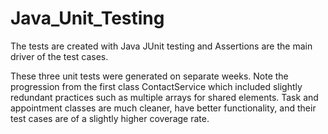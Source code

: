# Java_Unit_Testing

The tests are created with Java JUnit testing and Assertions are the main driver of the test cases. 

These three unit tests were generated on separate weeks. Note the progression from the first class ContactService which included slightly redundant practices such as multiple arrays for shared elements. Task and appointment classes are much cleaner, have better functionality, and their test cases are of a slightly higher coverage rate. 
